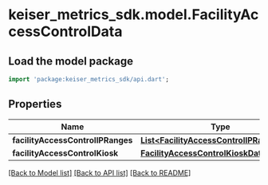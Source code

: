 # keiser_metrics_sdk.model.FacilityAccessControlData

## Load the model package
```dart
import 'package:keiser_metrics_sdk/api.dart';
```

## Properties
Name | Type | Description | Notes
------------ | ------------- | ------------- | -------------
**facilityAccessControlIPRanges** | [**List&lt;FacilityAccessControlIPRangeData&gt;**](FacilityAccessControlIPRangeData.md) |  | [optional] 
**facilityAccessControlKiosk** | [**FacilityAccessControlKioskData**](FacilityAccessControlKioskData.md) |  | [optional] 

[[Back to Model list]](../README.md#documentation-for-models) [[Back to API list]](../README.md#documentation-for-api-endpoints) [[Back to README]](../README.md)


